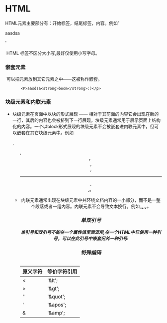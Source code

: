 # **HTML**

​       HTML元素主要部分有：开始标签，结尾标签，内容。例如’<p>aasdsa</p>'

​      HTML 标签不区分大小写,最好仅使用小写字母。

### 嵌套元素

​         可以把元素放到其它元素之中——这被称作嵌套。

`       <P>aasdsa<strong>boom</strong>:)</p>`

###          块级元素和内联元素

-   块级元素在页面中以块的形式展现 —— 相对于其前面的内容它会出现在新的一行，其后的内容也会被挤到下一行展现。块级元素通常用于展示页面上结构化的内容。一个以block形式展现的块级元素不会被嵌套进内联元素中，但可以嵌套在其它块级元素中。例如<p>,<ul>,<header>，<div>,<footer>,<hr>,<main>,<table>。

  

-   内联元素通常出现在块级元素中并环绕文档内容的一小部分，而不是一整个段落或者一组内容。内联元素不会导致文本换行。例如<a>,<em>,<strong>,<i>,<var>,<bar>。

### 单双引号

单引号和双引号不能在一个属性值里面混用,在一个HTML中已使用一种引号，可以在此引号中嵌套另外一种引号.



### 特殊编码

| 原义字符 | 等价字符引用 |
| -------- | ------------ |
| <        | '&lt';       |
| >        | '&gt';       |
| "        | '&quot';     |
| '        | '&apos';     |
| &        | '&amp';      |

